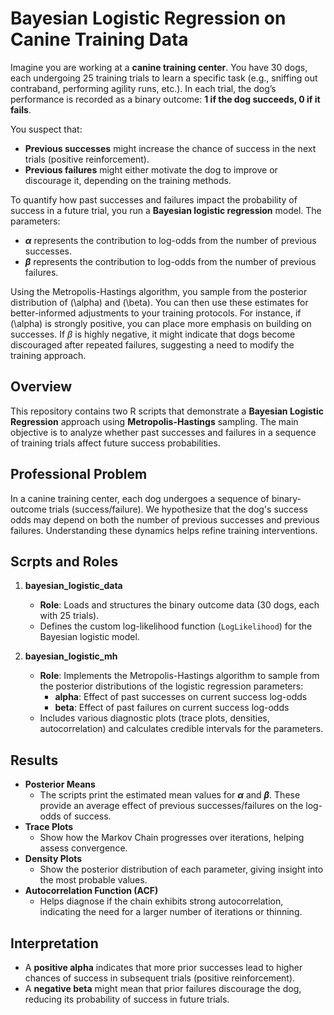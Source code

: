# Bayesian Logistic Regression on Canine Training Data

Imagine you are working at a **canine training center**. You have 30 dogs, each undergoing 25 training trials to learn a specific task (e.g., sniffing out contraband, performing agility runs, etc.). In each trial, the dog’s performance is recorded as a binary outcome: **1 if the dog succeeds, 0 if it fails**.

You suspect that:
- **Previous successes** might increase the chance of success in the next trials (positive reinforcement).
- **Previous failures** might either motivate the dog to improve or discourage it, depending on the training methods.

To quantify how past successes and failures impact the probability of success in a future trial, you run a **Bayesian logistic regression** model. The parameters:
- **$\alpha$** represents the contribution to log-odds from the number of previous successes.
- **$\beta$** represents the contribution to log-odds from the number of previous failures.

Using the Metropolis-Hastings algorithm, you sample from the posterior distribution of \(\alpha\) and \(\beta\). You can then use these estimates for better-informed adjustments to your training protocols. For instance, if \(\alpha\) is strongly positive, you can place more emphasis on building on successes. If $\beta$ is highly negative, it might indicate that dogs become discouraged after repeated failures, suggesting a need to modify the training approach.

## Overview
This repository contains two R scripts that demonstrate a **Bayesian Logistic Regression** approach using **Metropolis-Hastings** sampling. The main objective is to analyze whether past successes and failures in a sequence of training trials affect future success probabilities.

## Professional Problem
In a canine training center, each dog undergoes a sequence of binary-outcome trials (success/failure). We hypothesize that the dog's success odds may depend on both the number of previous successes and previous failures. Understanding these dynamics helps refine training interventions.

## Scrpts and Roles
1. **bayesian_logistic_data**  
   - **Role**: Loads and structures the binary outcome data (30 dogs, each with 25 trials).  
   - Defines the custom log-likelihood function (`LogLikelihood`) for the Bayesian logistic model.

2. **bayesian_logistic_mh**  
   - **Role**: Implements the Metropolis-Hastings algorithm to sample from the posterior distributions of the logistic regression parameters:  
     - **alpha**: Effect of past successes on current success log-odds  
     - **beta**: Effect of past failures on current success log-odds  
   - Includes various diagnostic plots (trace plots, densities, autocorrelation) and calculates credible intervals for the parameters.


## Results
- **Posterior Means**  
  - The scripts print the estimated mean values for **$\alpha$** and **$\beta$**. These provide an average effect of previous successes/failures on the log-odds of success.
- **Trace Plots**  
  - Show how the Markov Chain progresses over iterations, helping assess convergence.  
- **Density Plots**  
  - Show the posterior distribution of each parameter, giving insight into the most probable values.  
- **Autocorrelation Function (ACF)**  
  - Helps diagnose if the chain exhibits strong autocorrelation, indicating the need for a larger number of iterations or thinning.

## Interpretation
- A **positive alpha** indicates that more prior successes lead to higher chances of success in subsequent trials (positive reinforcement).  
- A **negative beta** might mean that prior failures discourage the dog, reducing its probability of success in future trials.

